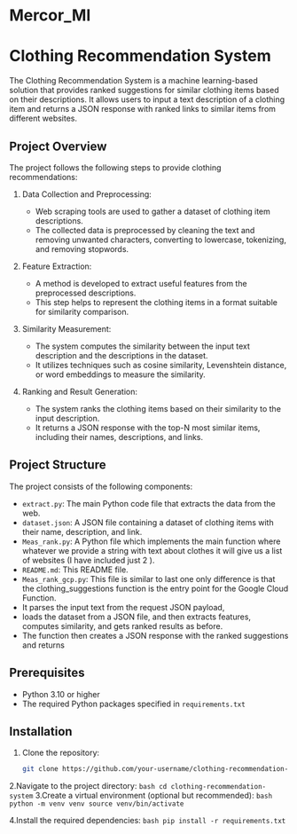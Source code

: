 # Mercor_Ml
# Clothing Recommendation System

The Clothing Recommendation System is a machine learning-based solution that provides ranked suggestions for similar clothing items based on their descriptions. It allows users to input a text description of a clothing item and returns a JSON response with ranked links to similar items from different websites.

## Project Overview

The project follows the following steps to provide clothing recommendations:

1. Data Collection and Preprocessing:
   - Web scraping tools are used to gather a dataset of clothing item descriptions.
   - The collected data is preprocessed by cleaning the text and removing unwanted characters, converting to lowercase, tokenizing, and removing stopwords.

2. Feature Extraction:
   - A method is developed to extract useful features from the preprocessed descriptions.
   - This step helps to represent the clothing items in a format suitable for similarity comparison.

3. Similarity Measurement:
   - The system computes the similarity between the input text description and the descriptions in the dataset.
   - It utilizes techniques such as cosine similarity, Levenshtein distance, or word embeddings to measure the similarity.

4. Ranking and Result Generation:
   - The system ranks the clothing items based on their similarity to the input description.
   - It returns a JSON response with the top-N most similar items, including their names, descriptions, and links.

## Project Structure

The project consists of the following components:

- `extract.py`: The main Python code file that extracts the data from the web.
- `dataset.json`: A JSON file containing a dataset of clothing items with their name, description, and link.
- `Meas_rank.py`: A Python file which implements the main function where whatever we provide a string with text about clothes it will give us a list of websites (I have included just 2 ).
- `README.md`: This README file.
- `Meas_rank_gcp.py`: This file is similar to last one only difference is that the clothing_suggestions function is the entry point for the Google Cloud Function.
-  It parses the input text from the request JSON payload,
-  loads the dataset from a JSON file, and then extracts features, computes similarity, and gets ranked results as before.
-   The function then creates a JSON response with the ranked suggestions and returns
## Prerequisites

- Python 3.10 or higher
- The required Python packages specified in `requirements.txt`

## Installation

1. Clone the repository:

   ```bash
   git clone https://github.com/your-username/clothing-recommendation-system.git```
   
 2.Navigate to the project directory:
     ```bash
     cd clothing-recommendation-system```
3.Create a virtual environment (optional but recommended):
       ```bash
        python -m venv venv
       source venv/bin/activate```

4.Install the required dependencies:
      ```bash
         pip install -r requirements.txt```
      
